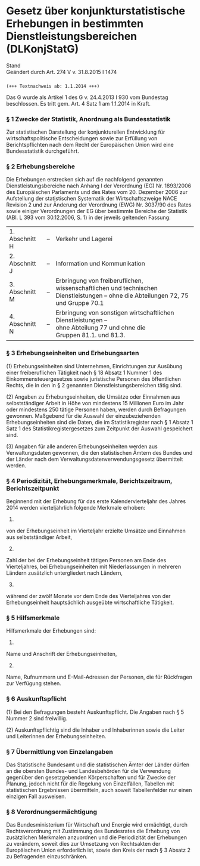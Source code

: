Gesetz über konjunkturstatistische Erhebungen in bestimmten Dienstleistungsbereichen (DLKonjStatG)
==================================================================================================

Stand  
Geändert durch Art. 274 V v. 31.8.2015 I 1474

### 

```
(+++ Textnachweis ab: 1.1.2014 +++)
```

Das G wurde als Artikel 1 des G v. 24.4.2013 I 930 vom Bundestag beschlossen. Es tritt gem. Art. 4 Satz 1 am 1.1.2014 in Kraft.

### § 1 Zwecke der Statistik, Anordnung als Bundesstatistik

Zur statistischen Darstellung der konjunkturellen Entwicklung für wirtschaftspolitische Entscheidungen sowie zur Erfüllung von Berichtspflichten nach dem Recht der Europäischen Union wird eine Bundesstatistik durchgeführt.

### § 2 Erhebungsbereiche

Die Erhebungen erstrecken sich auf die nachfolgend genannten Dienstleistungsbereiche nach Anhang I der Verordnung (EG) Nr. 1893/2006 des Europäischen Parlaments und des Rates vom 20. Dezember 2006 zur Aufstellung der statistischen Systematik der Wirtschaftszweige NACE Revision 2 und zur Änderung der Verordnung (EWG) Nr. 3037/90 des Rates sowie einiger Verordnungen der EG über bestimmte Bereiche der Statistik (ABl. L 393 vom 30.12.2006, S. 1) in der jeweils geltenden Fassung:

<table>
<tbody>
<tr class="odd">
<td>1. Abschnitt H</td>
<td>–</td>
<td>Verkehr und Lagerei</td>
</tr>
<tr class="even">
<td>2. Abschnitt J</td>
<td>–</td>
<td>Information und Kommunikation</td>
</tr>
<tr class="odd">
<td>3. Abschnitt M</td>
<td>–</td>
<td>Erbringung von freiberuflichen,<br />
wissenschaftlichen und technischen Dienstleistungen – ohne die Abteilungen 72, 75 und Gruppe 70.1</td>
</tr>
<tr class="even">
<td>4. Abschnitt N</td>
<td>–</td>
<td>Erbringung von sonstigen wirtschaftlichen Dienstleistungen –<br />
ohne Abteilung 77 und ohne die<br />
Gruppen 81.1. und 81.3.</td>
</tr>
</tbody>
</table>

### § 3 Erhebungseinheiten und Erhebungsarten

(1) Erhebungseinheiten sind Unternehmen, Einrichtungen zur Ausübung einer freiberuflichen Tätigkeit nach § 18 Absatz 1 Nummer 1 des Einkommensteuergesetzes sowie juristische Personen des öffentlichen Rechts, die in den in § 2 genannten Dienstleistungsbereichen tätig sind.

(2) Angaben zu Erhebungseinheiten, die Umsätze oder Einnahmen aus selbstständiger Arbeit in Höhe von mindestens 15 Millionen Euro im Jahr oder mindestens 250 tätige Personen haben, werden durch Befragungen gewonnen. Maßgebend für die Auswahl der einzubeziehenden Erhebungseinheiten sind die Daten, die im Statistikregister nach § 1 Absatz 1 Satz 1 des Statistikregistergesetzes zum Zeitpunkt der Auswahl gespeichert sind.

(3) Angaben für alle anderen Erhebungseinheiten werden aus Verwaltungsdaten gewonnen, die den statistischen Ämtern des Bundes und der Länder nach dem Verwaltungsdatenverwendungsgesetz übermittelt werden.

### § 4 Periodizität, Erhebungsmerkmale, Berichtszeitraum, Berichtszeitpunkt

Beginnend mit der Erhebung für das erste Kalendervierteljahr des Jahres 2014 werden vierteljährlich folgende Merkmale erhoben:

1.  
von der Erhebungseinheit im Vierteljahr erzielte Umsätze und Einnahmen aus selbstständiger Arbeit,

2.  
Zahl der bei der Erhebungseinheit tätigen Personen am Ende des Vierteljahres, bei Erhebungseinheiten mit Niederlassungen in mehreren Ländern zusätzlich untergliedert nach Ländern,

3.  
während der zwölf Monate vor dem Ende des Vierteljahres von der Erhebungseinheit hauptsächlich ausgeübte wirtschaftliche Tätigkeit.

### § 5 Hilfsmerkmale

Hilfsmerkmale der Erhebungen sind:

1.  
Name und Anschrift der Erhebungseinheiten,

2.  
Name, Rufnummern und E-Mail-Adressen der Personen, die für Rückfragen zur Verfügung stehen.

### § 6 Auskunftspflicht

(1) Bei den Befragungen besteht Auskunftspflicht. Die Angaben nach § 5 Nummer 2 sind freiwillig.

(2) Auskunftspflichtig sind die Inhaber und Inhaberinnen sowie die Leiter und Leiterinnen der Erhebungseinheiten.

### § 7 Übermittlung von Einzelangaben

Das Statistische Bundesamt und die statistischen Ämter der Länder dürfen an die obersten Bundes- und Landesbehörden für die Verwendung gegenüber den gesetzgebenden Körperschaften und für Zwecke der Planung, jedoch nicht für die Regelung von Einzelfällen, Tabellen mit statistischen Ergebnissen übermitteln, auch soweit Tabellenfelder nur einen einzigen Fall ausweisen.

### § 8 Verordnungsermächtigung

Das Bundesministerium für Wirtschaft und Energie wird ermächtigt, durch Rechtsverordnung mit Zustimmung des Bundesrates die Erhebung von zusätzlichen Merkmalen anzuordnen und die Periodizität der Erhebungen zu verändern, soweit dies zur Umsetzung von Rechtsakten der Europäischen Union erforderlich ist, sowie den Kreis der nach § 3 Absatz 2 zu Befragenden einzuschränken.
